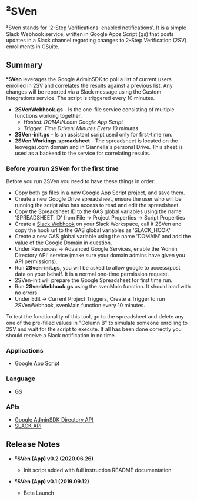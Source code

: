 # ²SVen

²SVen stands for '2-Step Verifications: enabled notifications'. It is a simple Slack Webhook service, written in Google Apps Script (gs) that posts updates in a Slack channel regarding changes to 2-Step Verification (2SV) enrollments in GSuite.

## Summary

**²SVen** leverages the Google AdminSDK to poll a list of current users enrolled in 2SV and correlates the results against a previous list. Any changes will be reported via a Slack message using the Custom Integrations service. The script is triggered every 10 minutes.

- **2SVenWebhook.gs** - Is the one-file service consisting of multiple functions working together.
  - *Hosted: DOMAIN.com Google App Script*
  - *Trigger: Time Driven; Minutes Every 10 minutes*
- **2SVen-init.gs** - Is an assistant script used only for first-time run.
- **2SVen Workings.spreadsheet** - The spreadsheet is located on the leovegas.com domain and in Giannella's personal Drive. This sheet is used as a backend to the service for correlating results.

### Before you run 2SVen for the first time

Before you run 2SVen you need to have these things in order:

- Copy both gs files in a new Google App Script project, and save them.
- Create a new Google Drive spreadsheet, ensure the user who will be running the script also has access to read and edit the spreadsheet.
- Copy the Spreadsheet ID to the GAS global variables using the name 'SPREADSHEET_ID' from File -> Project Properties -> Script Properties
- Create a [Slack Webhook](https://api.slack.com/messaging/webhooks) on your Slack Workspace, call it 2SVen and copy the hook url to the GAS global variables as 'SLACK_HOOK'
- Create a new GAS global variable using the name 'DOMAIN' and add the value of the Google Domain in question.
- Under Resources -> Advanced Google Services, enable the 'Admin Directory API' service (make sure your domain admins have given you API permissions).
- Run **2Sven-init.gs**, you will be asked to allow google to access/post data on your behalf. It is a normal one-time permission request.
- 2SVen-init will prepare the Google Spreadsheet for first time run.
- Run **2SvenWebhook.gs** using the svenMain function. It should load with no errors.
- Under Edit -> Current Project Triggers, Create a Trigger to run 2SVenWebhook, svenMain function every 10 minutes.

To test the functionality of this tool, go to the spreadsheet and delete any one of the pre-filled values in "Column B" to simulate someone enrolling to 2SV and wait for the script to execute. If all has been done correctly you should receive a Slack notification in no time.

### Applications

- [Google App Script](https://script.google.com)

### Language

- [GS](https://developers.google.com/apps-script)  

### APIs

- [Google AdminSDK Directory API](https://developers.google.com/admin-sdk/directory/)
- [SLACK API](https://api.slack.com/)

## Release Notes

- **²SVen (App) v0.2 (2020.06.26)**
  - Init script added with full instruction README documentation

- **²SVen (App) v0.1 (2019.09.12)**
  - Beta Launch

